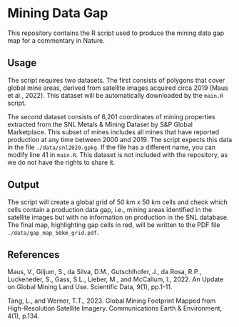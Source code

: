 # Mining Data Gap

This repository contains the R script used to produce the mining data gap map for a commentary in Nature.

## Usage

The script requires two datasets. The first consists of polygons that cover global mine areas, derived from satellite images acquired circa 2019 (Maus et al., 2022). This dataset will be automatically downloaded by the `main.R` script.

The second dataset consists of 6,201 coordinates of mining properties extracted from the SNL Metals & Mining Dataset by S&P Global Marketplace. This subset of mines includes all mines that have reported production at any time between 2000 and 2019. The script expects this data in the file `./data/snl2020.gpkg`. If the file has a different name, you can modify line 41 in `main.R`. This dataset is not included with the repository, as we do not have the rights to share it.

## Output

The script will create a global grid of 50 km x 50 km cells and check which cells contain a production data gap, i.e., mining areas identified in the satellite images but with no information on production in the SNL database. The final map, highlighting gap cells in red, will be written to the PDF file `./data/gap_map_50km_grid.pdf`.

## References

Maus, V., Giljum, S., da Silva, D.M., Gutschlhofer, J., da Rosa, R.P., Luckeneder, S., Gass, S.L., Lieber, M., and McCallum, I., 2022. An Update on Global Mining Land Use. Scientific Data, 9(1), pp.1-11.

Tang, L., and Werner, T.T., 2023. Global Mining Footprint Mapped from High-Resolution Satellite Imagery. Communications Earth & Environment, 4(1), p.134.

